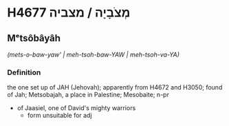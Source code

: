 # H4677 מְצֹבָיָה / מצביה

## Mᵉtsôbâyâh

_(mets-o-baw-yaw' | meh-tsoh-baw-YAW | meh-tsoh-va-YA)_

### Definition

the one set up of JAH (Jehovah); apparently from H4672 and H3050; found of Jah; Metsobajah, a place in Palestine; Mesobaite; n-pr

- of Jaasiel, one of David's mighty warriors
  - form unsuitable for adj
